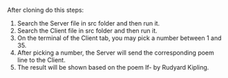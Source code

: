 After cloning do this steps:
1. Search the Server file in src folder and then run it.
2. Search the Client file in src folder and then run it.
3. On the terminal of the Client tab, you may pick a number between 1 and 35.
4. After picking a number, the Server will send the corresponding poem line to the Client.
5. The result will be shown based on the poem If- by Rudyard Kipling. 

